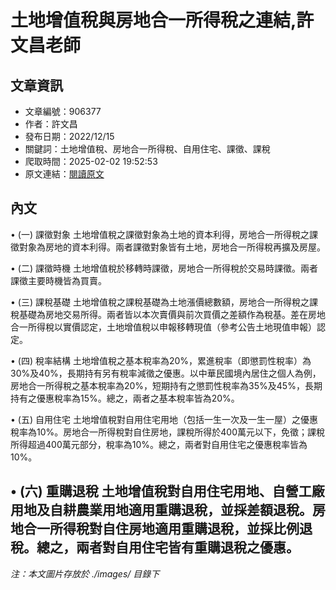 # 土地增值稅與房地合一所得稅之連結,許文昌老師

## 文章資訊
- 文章編號：906377
- 作者：許文昌
- 發布日期：2022/12/15
- 關鍵詞：土地增值稅、房地合一所得稅、自用住宅、課徵、課稅
- 爬取時間：2025-02-02 19:52:53
- 原文連結：[閱讀原文](https://real-estate.get.com.tw/Columns/detail.aspx?no=906377)

## 內文
• (一) 課徵對象 土地增值稅之課徵對象為土地的資本利得，房地合一所得稅之課徵對象為房地的資本利得。兩者課徵對象皆有土地，房地合一所得稅再擴及房屋。

• (二) 課徵時機 土地增值稅於移轉時課徵，房地合一所得稅於交易時課徵。兩者課徵主要時機皆為買賣。

• (三) 課稅基礎 土地增值稅之課稅基礎為土地漲價總數額，房地合一所得稅之課稅基礎為房地交易所得。兩者皆以本次賣價與前次買價之差額作為稅基。差在房地合一所得稅以實價認定，土地增值稅以申報移轉現值（參考公告土地現值申報）認定。

• (四) 稅率結構 土地增值稅之基本稅率為20%，累進稅率（即懲罰性稅率）為30%及40%，長期持有另有稅率減徵之優惠。以中華民國境內居住之個人為例，房地合一所得稅之基本稅率為20%，短期持有之懲罰性稅率為35%及45%，長期持有之優惠稅率為15%。總之，兩者之基本稅率皆為20%。

• (五) 自用住宅 土地增值稅對自用住宅用地（包括一生一次及一生一屋）之優惠稅率為10%。房地合一所得稅對自住房地，課稅所得於400萬元以下，免徵；課稅所得超過400萬元部分，稅率為10%。總之，兩者對自用住宅之優惠稅率皆為10%。

• (六) 重購退稅 土地增值稅對自用住宅用地、自營工廠用地及自耕農業用地適用重購退稅，並採差額退稅。房地合一所得稅對自住房地適用重購退稅，並採比例退稅。總之，兩者對自用住宅皆有重購退稅之優惠。
---
*注：本文圖片存放於 ./images/ 目錄下*
